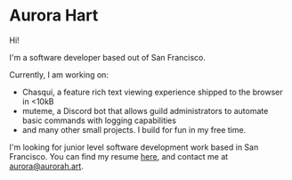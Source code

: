 # Aurora Hart
Hi!

I'm a software developer based out of San Francisco.

Currently, I am working on:
- Chasqui, a feature rich text viewing experience shipped to the browser in <10kB
- muteme, a Discord bot that allows guild administrators to automate basic commands with logging capabilities
- and many other small projects. I build for fun in my free time.

I'm looking for junior level software development work based in San Francisco. You can find my resume [here](resume.html), and contact me at [aurora@aurorah.art](mailto:aurora@aurorah.art). 
